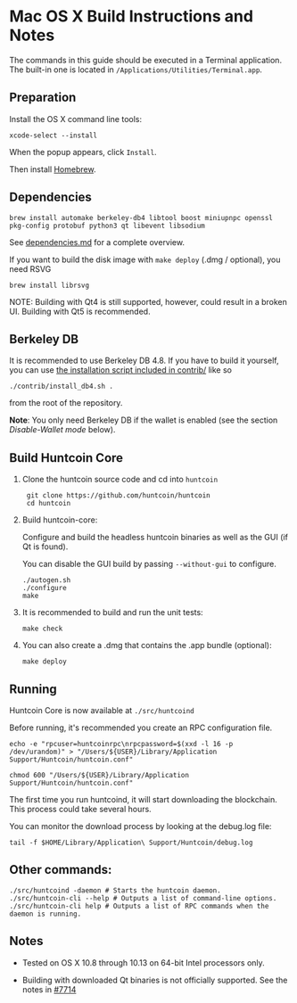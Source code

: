 Mac OS X Build Instructions and Notes
====================================
The commands in this guide should be executed in a Terminal application.
The built-in one is located in `/Applications/Utilities/Terminal.app`.

Preparation
-----------
Install the OS X command line tools:

`xcode-select --install`

When the popup appears, click `Install`.

Then install [Homebrew](https://brew.sh).

Dependencies
----------------------

    brew install automake berkeley-db4 libtool boost miniupnpc openssl pkg-config protobuf python3 qt libevent libsodium

See [dependencies.md](dependencies.md) for a complete overview.

If you want to build the disk image with `make deploy` (.dmg / optional), you need RSVG

    brew install librsvg

NOTE: Building with Qt4 is still supported, however, could result in a broken UI. Building with Qt5 is recommended.

Berkeley DB
-----------
It is recommended to use Berkeley DB 4.8. If you have to build it yourself,
you can use [the installation script included in contrib/](/contrib/install_db4.sh)
like so

```shell
./contrib/install_db4.sh .
```

from the root of the repository.

**Note**: You only need Berkeley DB if the wallet is enabled (see the section *Disable-Wallet mode* below).

Build Huntcoin Core
------------------------

1. Clone the huntcoin source code and cd into `huntcoin`

        git clone https://github.com/huntcoin/huntcoin
        cd huntcoin

2.  Build huntcoin-core:

    Configure and build the headless huntcoin binaries as well as the GUI (if Qt is found).

    You can disable the GUI build by passing `--without-gui` to configure.

        ./autogen.sh
        ./configure
        make

3.  It is recommended to build and run the unit tests:

        make check

4.  You can also create a .dmg that contains the .app bundle (optional):

        make deploy

Running
-------

Huntcoin Core is now available at `./src/huntcoind`

Before running, it's recommended you create an RPC configuration file.

    echo -e "rpcuser=huntcoinrpc\nrpcpassword=$(xxd -l 16 -p /dev/urandom)" > "/Users/${USER}/Library/Application Support/Huntcoin/huntcoin.conf"

    chmod 600 "/Users/${USER}/Library/Application Support/Huntcoin/huntcoin.conf"

The first time you run huntcoind, it will start downloading the blockchain. This process could take several hours.

You can monitor the download process by looking at the debug.log file:

    tail -f $HOME/Library/Application\ Support/Huntcoin/debug.log

Other commands:
-------

    ./src/huntcoind -daemon # Starts the huntcoin daemon.
    ./src/huntcoin-cli --help # Outputs a list of command-line options.
    ./src/huntcoin-cli help # Outputs a list of RPC commands when the daemon is running.

Notes
-----

* Tested on OS X 10.8 through 10.13 on 64-bit Intel processors only.

* Building with downloaded Qt binaries is not officially supported. See the notes in [#7714](https://github.com/huntcoin/huntcoin/issues/7714)
